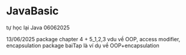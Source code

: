 # JavaBasic

tự học lại Java 06062025

13/06/2025
package chapter 4 + 5_1,2,3 vdu về OOP, access modifier, encapsulation
package baiTap là ví dụ về OOP+encapsulation
